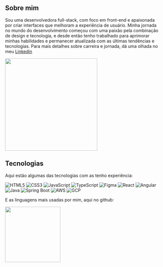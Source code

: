 ## Sobre mim

Sou uma desenvolvedora full-stack, com foco em front-end e apaixonada por criar interfaces que melhoram a experiência de usuário. Minha jornada no mundo do desenvolvimento começou com uma paixão pela combinação de design e tecnologia, e desde então tenho trabalhado para aprimorar minhas habilidades e permanecer atualizada com as últimas tendências e tecnologias.
Para mais detalhes sobre carreira e jornada, dá uma olhada no meu [Linkedin](https://www.linkedin.com/in/kallyne-rocha/)

<img src="https://github.com/KallyneRocha/KallyneRocha/assets/81446987/2bffeb27-5b40-4f4e-8353-fdc524f6ad17" width="300">



## Tecnologias

Aqui estão algumas das tecnologias com as tenho experiência:

![HTML5](https://img.shields.io/badge/-HTML5-E34F26?style=flat-square&logo=html5&logoColor=white)
![CSS3](https://img.shields.io/badge/-CSS3-1572B6?style=flat-square&logo=css3&logoColor=white)
![JavaScript](https://img.shields.io/badge/-JavaScript-F7DF1E?style=flat-square&logo=javascript&logoColor=black)
![TypeScript](https://img.shields.io/badge/-TypeScript-007ACC?style=flat-square&logo=typescript&logoColor=white)
![Figma](https://img.shields.io/badge/-Figma-F24E1E?style=flat-square&logo=figma&logoColor=white)
![React](https://img.shields.io/badge/-React-61DAFB?style=flat-square&logo=react&logoColor=black)
![Angular](https://img.shields.io/badge/-Angular-DD0031?style=flat-square&logo=angular&logoColor=white)
![Java](https://img.shields.io/badge/-Java-007396?style=flat-square&logo=java&logoColor=white)
![Spring Boot](https://img.shields.io/badge/-Spring%20Boot-6DB33F?style=flat-square&logo=spring&logoColor=white)
![AWS](https://img.shields.io/badge/-Amazon%20AWS-232F3E?style=flat-square&logo=amazonaws&logoColor=white)
![GCP](https://img.shields.io/badge/-Google%20Cloud%20Platform-4285F4?style=flat-square&logo=googlecloud&logoColor=white)

E as linguagens mais usadas por mim, aqui no github:

<div>
  <div>
  <a href="https://github.com/KallyneRocha">
  <img height="180em" src="https://github-readme-stats.vercel.app/api/top-langs/?username=kallynerocha&layout=compact&langs_count=7&theme=dracula"/>
</div>
</div>
